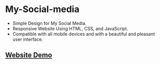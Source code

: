 # My-Social-media
- Simple Design for My Social Media.
- Responsive Website Using HTML, CSS, and JavaScript.
- Compatible with all mobile devices and with a beautiful and pleasant user interface.

## [Website Demo](https://mahrous-gamal.github.io/My-Social-media/)
